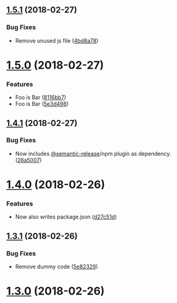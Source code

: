 <a name="1.5.1"></a>
## [1.5.1](https://github.com/sparkassen-hub/sih-semantic-release-config/compare/v1.5.0...v1.5.1) (2018-02-27)


### Bug Fixes

* Remove unused js file ([4bd8a78](https://github.com/sparkassen-hub/sih-semantic-release-config/commit/4bd8a78))

<a name="1.5.0"></a>
# [1.5.0](https://github.com/sparkassen-hub/sih-semantic-release-config/compare/v1.4.1...v1.5.0) (2018-02-27)


### Features

* Foo is Bar ([8116bb7](https://github.com/sparkassen-hub/sih-semantic-release-config/commit/8116bb7))
* Foo is Bar ([5e3d498](https://github.com/sparkassen-hub/sih-semantic-release-config/commit/5e3d498))

<a name="1.4.1"></a>
## [1.4.1](https://github.com/sparkassen-hub/sih-semantic-release-config/compare/v1.4.0...v1.4.1) (2018-02-27)


### Bug Fixes

* Now includes [@semantic-release](https://github.com/semantic-release)/npm plugin as dependency. ([26a5007](https://github.com/sparkassen-hub/sih-semantic-release-config/commit/26a5007))

<a name="1.4.0"></a>
# [1.4.0](https://github.com/sparkassen-hub/sih-semantic-release-config/compare/v1.3.1...v1.4.0) (2018-02-26)


### Features

* Now also writes package.json ([d27c51d](https://github.com/sparkassen-hub/sih-semantic-release-config/commit/d27c51d))

<a name="1.3.1"></a>
## [1.3.1](https://github.com/sparkassen-hub/sih-semantic-release-config/compare/v1.3.0...v1.3.1) (2018-02-26)


### Bug Fixes

* Remove dummy code ([5e82329](https://github.com/sparkassen-hub/sih-semantic-release-config/commit/5e82329))

<a name="1.3.0"></a>
# [1.3.0](https://github.com/sparkassen-hub/sih-semantic-release-config/compare/v1.2.0...v1.3.0) (2018-02-26)
